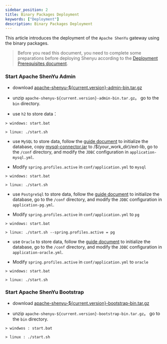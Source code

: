 ```yaml
---
sidebar_position: 2
title: Binary Packages Deployment
keywords: ["Deployment"] 
description: Binary Packages Deployment
---
```


This article introduces the deployment of the `Apache ShenYu` gateway using the binary packages.

> Before you read this document, you need to complete some preparations before deploying Shenyu according to the [Deployment Prerequisites document](./deployment-before.md).

### Start Apache ShenYu Admin

* download [apache-shenyu-${current.version}-admin-bin.tar.gz](https://archive.apache.org/dist/shenyu/2.5.0/apache-shenyu-2.5.0-admin-bin.tar.gz)

* unzip `apache-shenyu-${current.version}-admin-bin.tar.gz`。 go to the `bin` directory.

* use `h2` to store data：

```
> windows: start.bat

> linux: ./start.sh
```

* use `MySQL` to store data, follow the [guide document](./deployment-before.md#mysql) to initialize the database, copy [mysql-connector.jar](https://repo1.maven.org/maven2/mysql/mysql-connector-java/8.0.18/mysql-connector-java-8.0.18.jar) to /$(your_work_dir)/ext-lib, go to the `/conf` directory, and modify the `JDBC` configuration in `application-mysql.yml`.

* Modify `spring.profiles.active` in `conf/application.yml` to `mysql`

```
> windows: start.bat

> linux: ./start.sh
```

* use `PostgreSql` to store data, follow the [guide document](./deployment-before.md#postgresql) to initialize the database, go to the `/conf` directory, and modify the `JDBC` configuration in `application-pg.yml`.

* Modify `spring.profiles.active` in `conf/application.yml` to `pg`

```
> windows: start.bat

> linux: ./start.sh --spring.profiles.active = pg
```

* use `Oracle` to store data, follow the [guide document](./deployment-before.md#oracle) to initialize the database, go to the `/conf` directory, and modify the `JDBC` configuration in `application-oracle.yml`.

* Modify `spring.profiles.active` in `conf/application.yml` to `oracle`

```
> windows: start.bat

> linux: ./start.sh
```

### Start Apache ShenYu Bootstrap

* download [apache-shenyu-${current.version}-bootstrap-bin.tar.gz](https://archive.apache.org/dist/shenyu/2.5.0/apache-shenyu-2.5.0-bootstrap-bin.tar.gz)

* unzip `apache-shenyu-${current.version}-bootstrap-bin.tar.gz`。 go to the `bin` directory.

```
> windwos : start.bat 

> linux : ./start.sh 
```

